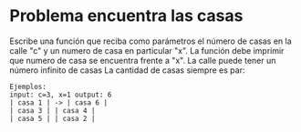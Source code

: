 # Problema encuentra las casas

Escribe una función que reciba como parámetros el número de casas en la calle "c" y un numero de casa en particular "x". La función debe imprimir que numero de casa se encuentra frente a "x".
La calle puede tener un número infinito de casas
La cantidad de casas siempre es par:
    
    Ejemplos:
    input: c=3, x=1 output: 6
    | casa 1 | -> | casa 6 |
    | casa 3 | | casa 4 |
    | casa 5 | | casa 2 |